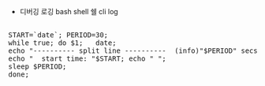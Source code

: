 - 디버깅 로깅 bash shell 쉘 cli log

<pre> 
START=`date`; PERIOD=30; 
while true; do $1;   date; 
echo "---------- split line ----------  (info)"$PERIOD" secs peroid  "; 
echo "  start time: "$START; echo " "; 
sleep $PERIOD; 
done; 
</pre>
